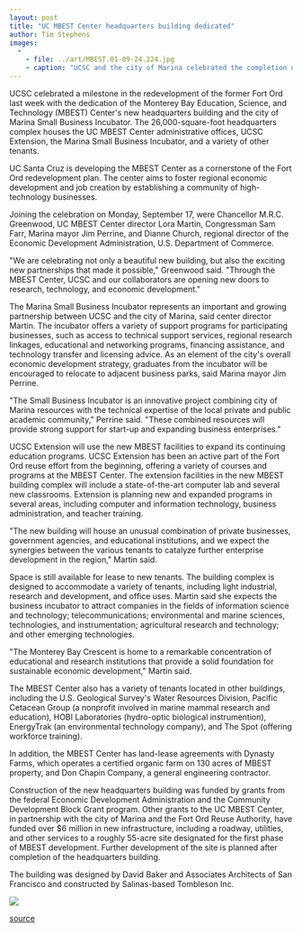 ```yaml
---
layout: post
title: "UC MBEST Center headquarters building dedicated"
author: Tim Stephens
images:
  -
    - file: ../art/MBEST.01-09-24.224.jpg
    - caption: "UCSC and the city of Marina celebrated the completion of the UC MBEST Center's new headquarters building and the Marina Small Business Incubator with a ribbon-cutting ceremony. Left to right: UC MBEST Center director Lora Martin, Congressman Sam Farr, Chancellor M.R.C. Greenwood, Marina mayor Jim Perrine, and Marina city council member Ila Metee-McCutchon. Photo: Victor Schiffrin, UCSC Photo Services"
---
```


UCSC celebrated a milestone in the redevelopment of the former Fort Ord last week with the dedication of the Monterey Bay Education, Science, and Technology (MBEST) Center's new headquarters building and the city of Marina Small Business Incubator. The 26,000-square-foot headquarters complex houses the UC MBEST Center administrative offices, UCSC Extension, the Marina Small Business Incubator, and a variety of other tenants.

UC Santa Cruz is developing the MBEST Center as a cornerstone of the Fort Ord redevelopment plan. The center aims to foster regional economic development and job creation by establishing a community of high-technology businesses.  
  
Joining the celebration on Monday, September 17, were Chancellor M.R.C. Greenwood, UC MBEST Center director Lora Martin, Congressman Sam Farr, Marina mayor Jim Perrine, and Dianne Church, regional director of the Economic Development Administration, U.S. Department of Commerce.  
  
"We are celebrating not only a beautiful new building, but also the exciting new partnerships that made it possible," Greenwood said. "Through the MBEST Center, UCSC and our collaborators are opening new doors to research, technology, and economic development."  
  
The Marina Small Business Incubator represents an important and growing partnership between UCSC and the city of Marina, said center director Martin. The incubator offers a variety of support programs for participating businesses, such as access to technical support services, regional research linkages, educational and networking programs, financing assistance, and technology transfer and licensing advice. As an element of the city's overall economic development strategy, graduates from the incubator will be encouraged to relocate to adjacent business parks, said Marina mayor Jim Perrine.  
  
"The Small Business Incubator is an innovative project combining city of Marina resources with the technical expertise of the local private and public academic community," Perrine said. "These combined resources will provide strong support for start-up and expanding business enterprises."  
  
UCSC Extension will use the new MBEST facilities to expand its continuing education programs. UCSC Extension has been an active part of the Fort Ord reuse effort from the beginning, offering a variety of courses and programs at the MBEST Center. The extension facilities in the new MBEST building complex will include a state-of-the-art computer lab and several new classrooms. Extension is planning new and expanded programs in several areas, including computer and information technology, business administration, and teacher training.   
  
"The new building will house an unusual combination of private businesses, government agencies, and educational institutions, and we expect the synergies between the various tenants to catalyze further enterprise development in the region," Martin said.   
  
Space is still available for lease to new tenants. The building complex is designed to accommodate a variety of tenants, including light industrial, research and development, and office uses. Martin said she expects the business incubator to attract companies in the fields of information science and technology; telecommunications; environmental and marine sciences, technologies, and instrumentation; agricultural research and technology; and other emerging technologies.   
  
"The Monterey Bay Crescent is home to a remarkable concentration of educational and research institutions that provide a solid foundation for sustainable economic development," Martin said.   
  
The MBEST Center also has a variety of tenants located in other buildings, including the U.S. Geological Survey's Water Resources Division, Pacific Cetacean Group (a nonprofit involved in marine mammal research and education), HOBI Laboratories (hydro-optic biological instrumention), EnergyTrak (an environmental technology company), and The Spot (offering workforce training).   
  
In addition, the MBEST Center has land-lease agreements with Dynasty Farms, which operates a certified organic farm on 130 acres of MBEST property, and Don Chapin Company, a general engineering contractor.   
  
Construction of the new headquarters building was funded by grants from the federal Economic Development Administration and the Community Development Block Grant program. Other grants to the UC MBEST Center, in partnership with the city of Marina and the Fort Ord Reuse Authority, have funded over $6 million in new infrastructure, including a roadway, utilities, and other services to a roughly 55-acre site designated for the first phase of MBEST development. Further development of the site is planned after completion of the headquarters building.  
  
The building was designed by David Baker and Associates Architects of San Francisco and constructed by Salinas-based Tombleson Inc.

  

![ ][1]

[1]: ../../images/trans.gif

[source](http://www1.ucsc.edu/currents/01-02/09-24/mbest.html "Permalink to mbest")
